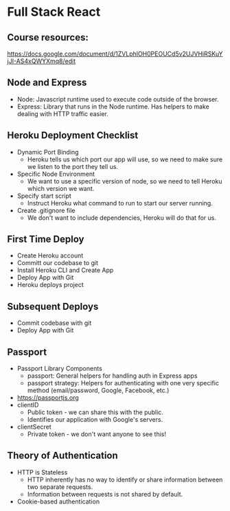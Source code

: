 # Full Stack React

## Course resources:

 <https://docs.google.com/document/d/1ZVLphlOH0PEOUCd5v2UJVHiRSKuYjJI-AS4xQWYXmq8/edit>

## Node and Express

* Node: Javascript runtime used to execute code outside of the browser.
* Express: Library that runs in the Node runtime. Has helpers to make dealing with HTTP traffic easier.

## Heroku Deployment Checklist

* Dynamic Port Binding
  * Heroku tells us which port our app will use, so we need to make sure we listen to the port they tell us.
* Specific Node Environment
  * We want to use a specific version of node, so we need to tell Heroku which version we want.
* Specify start script
  * Instruct Heroku what command to run to start our server running.
* Create .gitignore file
  * We don't want to include dependencies, Heroku will do that for us.

## First Time Deploy

* Create Heroku account
* Committ our codebase to git
* Install Heroku CLI and Create App
* Deploy App with Git
* Heroku deploys project

## Subsequent Deploys

* Commit codebase with git
* Deploy App with Git

## Passport

* Passport Library Components
  * passport: General helpers for handling auth in Express apps
  * passport strategy: Helpers for authenticating with one very specific method (email/password, Google, Facebook, etc.)
* <https://passportjs.org>
* clientID
  * Public token - we can share this with the public.
  * Identifies our application with Google's servers.
* clientSecret
  * Private token - we don't want anyone to see this!

## Theory of Authentication

* HTTP is Stateless
  * HTTP inherently has no way to identify or share information between two separate requests.
  * Information between requests is not shared by default.
* Cookie-based authentication